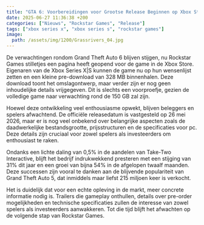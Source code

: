 ```yaml
---
title: "GTA 6: Voorbereidingen voor Grootse Release Beginnen op Xbox Store"
date: 2025-06-27 11:36:38 +200
categories: ["Nieuws", "Rockstar Games", "Release"]
tags: ["xbox series x", "xbox series s", "rockstar games"]
image:
  path: /assets/img/1200/Grassrivers_04.jpg
---
```


De verwachtingen rondom Grand Theft Auto 6 blijven stijgen, nu Rockstar Games stilletjes een pagina heeft geopend voor de game in de Xbox Store. Eigenaren van de Xbox Series X|S kunnen de game nu op hun wensenlijst zetten en een kleine pre-download van 328 MB binnenhalen. Deze download toont het omslagontwerp, maar verder zijn er nog geen inhoudelijke details vrijgegeven. Dit is slechts een voorproefje, gezien de volledige game naar verwachting rond de 150 GB zal zijn.

Hoewel deze ontwikkeling veel enthousiasme opwekt, blijven beleggers en spelers afwachtend. De officiële releasedatum is vastgesteld op 26 mei 2026, maar er is nog veel onbekend over belangrijke aspecten zoals de daadwerkelijke bestandsgrootte, prijsstructuren en de specificaties voor pc. Deze details zijn cruciaal voor zowel spelers als investeerders om enthousiast te raken.

Ondanks een lichte daling van 0,5% in de aandelen van Take-Two Interactive, blijft het bedrijf indrukwekkend presteren met een stijging van 31% dit jaar en een groei van bijna 54% in de afgelopen twaalf maanden. Deze successen zijn vooral te danken aan de blijvende populariteit van Grand Theft Auto 5, dat inmiddels maar liefst 215 miljoen keer is verkocht.

Het is duidelijk dat voor een echte opleving in de markt, meer concrete informatie nodig is. Trailers die gameplay onthullen, details over pre-order mogelijkheden en technische specificaties zullen de interesse van zowel spelers als investeerders aanwakkeren. Tot die tijd blijft het afwachten op de volgende stap van Rockstar Games.